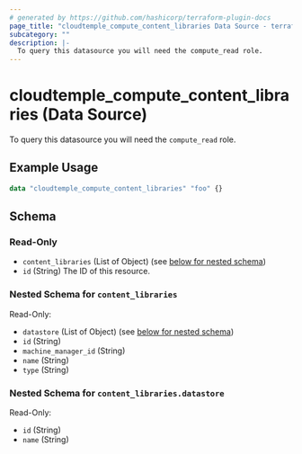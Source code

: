 ```yaml
---
# generated by https://github.com/hashicorp/terraform-plugin-docs
page_title: "cloudtemple_compute_content_libraries Data Source - terraform-provider-cloudtemple"
subcategory: ""
description: |-
  To query this datasource you will need the compute_read role.
---
```


# cloudtemple_compute_content_libraries (Data Source)

To query this datasource you will need the `compute_read` role.

## Example Usage

```terraform
data "cloudtemple_compute_content_libraries" "foo" {}
```

<!-- schema generated by tfplugindocs -->
## Schema

### Read-Only

- `content_libraries` (List of Object) (see [below for nested schema](#nestedatt--content_libraries))
- `id` (String) The ID of this resource.

<a id="nestedatt--content_libraries"></a>
### Nested Schema for `content_libraries`

Read-Only:

- `datastore` (List of Object) (see [below for nested schema](#nestedobjatt--content_libraries--datastore))
- `id` (String)
- `machine_manager_id` (String)
- `name` (String)
- `type` (String)

<a id="nestedobjatt--content_libraries--datastore"></a>
### Nested Schema for `content_libraries.datastore`

Read-Only:

- `id` (String)
- `name` (String)


